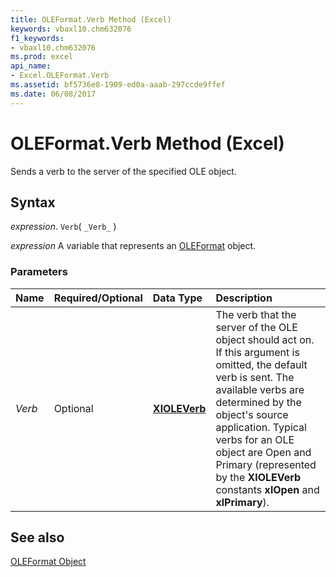 ```yaml
---
title: OLEFormat.Verb Method (Excel)
keywords: vbaxl10.chm632076
f1_keywords:
- vbaxl10.chm632076
ms.prod: excel
api_name:
- Excel.OLEFormat.Verb
ms.assetid: bf5736e8-1909-ed0a-aaab-297ccde9ffef
ms.date: 06/08/2017
---
```



# OLEFormat.Verb Method (Excel)

Sends a verb to the server of the specified OLE object.


## Syntax

 _expression_. `Verb`( `_Verb_` )

 _expression_ A variable that represents an [OLEFormat](./Excel.OLEFormat.md) object.


### Parameters



|**Name**|**Required/Optional**|**Data Type**|**Description**|
|:-----|:-----|:-----|:-----|
| _Verb_|Optional| **[XlOLEVerb](Excel.XlOLEVerb.md)**|The verb that the server of the OLE object should act on. If this argument is omitted, the default verb is sent. The available verbs are determined by the object's source application. Typical verbs for an OLE object are Open and Primary (represented by the  **XlOLEVerb** constants **xlOpen** and **xlPrimary**).|

## See also


[OLEFormat Object](Excel.OLEFormat.md)

